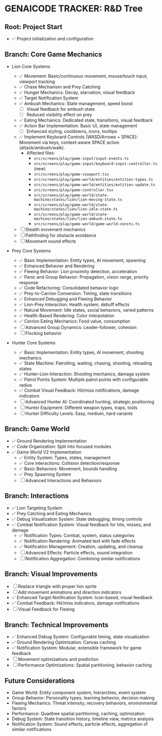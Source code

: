 # GENAICODE TRACKER: R&D Tree

## Root: Project Start
* ✅ Project initialization and configuration

## Branch: Core Game Mechanics
* Lion Core Systems
  * ✅ Movement: Basic/continuous movement, mouse/touch input, viewport tracking
  * ✅ Chase Mechanism and Prey Catching
  * ✅ Hunger Mechanics: Decay, starvation, visual feedback
  * ✅ Target Notification System
  * ✅ Ambush Mechanics: State management, speed boost
    * ☐ Visual feedback for ambush state
    * ☐ Reduced visibility effect on prey
  * ✅ Eating Mechanics: Dedicated state, transitions, visual feedback
  * ✅ Action Bar Implementation: Basic UI, state management
    * ☐ Enhanced styling, cooldowns, icons, tooltips
  * ✅ Implement Keyboard Controls (WASD/Arrows + SPACE): Movement via keys, context-aware SPACE action (attack/ambush/walk).
    * Affected files:
      * `src/screens/play/game-input/input-events.ts`
      * `src/screens/play/game-input/keyboard-input-controller.ts` (new)
      * `src/screens/play/game-viewport.tsx`
      * `src/screens/play/game-world/entities/entities-types.ts`
      * `src/screens/play/game-world/entities/entities-update.ts`
      * `src/screens/play/game-controller.tsx`
      * `src/screens/play/game-world/state-machine/states/lion/lion-moving-state.ts`
      * `src/screens/play/game-world/state-machine/states/lion/lion-idle-state.ts`
      * `src/screens/play/game-world/state-machine/states/lion/lion-ambush-state.ts`
      * `src/screens/play/game-world/game-world-consts.ts`
  * ☐ Stealth movement mechanics
  * ☐ Pathfinding for obstacle avoidance
  * ☐ Movement sound effects

* Prey Core Systems
  * ✅ Basic Implementation: Entity types, AI movement, spawning
  * ✅ Enhanced Behavior and Rendering
  * ✅ Fleeing Behavior: Lion proximity detection, acceleration
  * ✅ Panic and Group Behavior: Propagation, vision range, priority response
  * ✅ Code Refactoring: Consolidated behavior logic
  * ✅ Prey-to-Carrion Conversion: Timing, state transitions
  * ✅ Enhanced Debugging and Fleeing Behavior
  * ✅ Lion-Prey Interaction: Health system, debuff effects
  * ✅ Natural Movement: Idle states, social behaviors, varied patterns
  * ✅ Health-Based Rendering: Color interpolation
  * ✅ Carrion Eating Mechanics: Food value, consumption
  * ☐ Advanced Group Dynamics: Leader-follower, cohesion
  * ☐ Flocking behavior

* Hunter Core Systems
  * ✅ Basic Implementation: Entity types, AI movement, shooting mechanics
  * ✅ State Machine: Patrolling, waiting, chasing, shooting, reloading states
  * ✅ Hunter-Lion Interaction: Shooting mechanics, damage system
  * ✅ Patrol Points System: Multiple patrol points with configurable radius
  * ✅ Combat Visual Feedback: Hit/miss notifications, damage indicators
  * ☐ Advanced Hunter AI: Coordinated hunting, strategic positioning
  * ☐ Hunter Equipment: Different weapon types, traps, tools
  * ☐ Hunter Difficulty Levels: Easy, medium, hard variants

## Branch: Game World
* ✅ Ground Rendering Implementation
* ✅ Code Organization: Split into focused modules
* ✅ Game World V2 Implementation
  * ✅ Entity System: Types, states, management
  * ✅ Core Interactions: Collision detection/response
  * ✅ Basic Behaviors: Movement, bounds handling
  * ✅ Prey Spawning System
  * ☐ Advanced Interactions and Behaviors

## Branch: Interactions
* ✅ Lion Targeting System
* ✅ Prey Catching and Eating Mechanics
* ✅ Debug Visualization System: State debugging, timing controls
* ✅ Combat Notification System: Visual feedback for hits, misses, and damage
  * ✅ Notification Types: Combat, system, status categories
  * ✅ Notification Rendering: Animated text with fade effects
  * ✅ Notification Management: Creation, updating, and cleanup
  * ☐ Advanced Effects: Particle effects, sound integration
  * ☐ Notification Aggregation: Combining similar notifications

## Branch: Visual Improvements
* ☐ Replace triangle with proper lion sprite
* ☐ Add movement animations and direction indicators
* ✅ Enhanced Target Notification System: Icon-based, visual feedback
* ✅ Combat Feedback: Hit/miss indicators, damage notifications
* ☐ Visual Feedback for Fleeing

## Branch: Technical Improvements
* ✅ Enhanced Debug System: Configurable timing, state visualization
* ✅ Ground Rendering Optimization: Canvas caching
* ✅ Notification System: Modular, extensible framework for game feedback
* ☐ Movement optimizations and prediction
* ☐ Performance Optimizations: Spatial partitioning, behavior caching

## Future Considerations
* Game World: Entity component system, hierarchies, event system
* Group Behavior: Personality types, learning behavior, decision making
* Fleeing Mechanics: Threat intensity, recovery behaviors, environmental factors
* Performance: Quadtree spatial partitioning, caching, optimization
* Debug System: State transition history, timeline view, metrics analysis
* Notification System: Sound effects, particle effects, aggregation of similar notifications